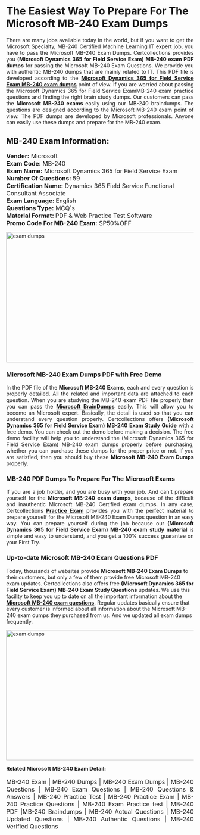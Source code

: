 <h1>The Easiest Way To Prepare For The Microsoft MB-240 Exam Dumps</h1> <p style="text-align:justify">There are many jobs available today in the world, but if you want to get the Microsoft Specialty, MB-240 Certified Machine Learning IT expert job, you have to pass the Microsoft MB-240 Exam Dumps. Certcollections provides you <strong>(Microsoft Dynamics 365 for Field Service Exam) MB-240 exam PDF dumps</strong> for passing the Microsoft MB-240 Exam Questions. We provide you with authentic MB-240 dumps that are mainly related to IT. This PDF file is developed according to the <a href="https://www.certsofficial.com/microsoft/mb-240-questions"><strong>Microsoft Dynamics 365 for Field Service Exam MB-240 exam dumps</strong></a> point of view. If you are worried about passing the Microsoft Dynamics 365 for Field Service ExamMB-240 exam practice questions and finding the right brain study dumps. Our customers can pass the <strong>Microsoft MB-240 exams </strong>easily using our MB-240 braindumps. The questions are designed according to the Microsoft MB-240 exam point of view. The PDF dumps are developed by Microsoft professionals. Anyone can easily use these dumps and prepare for the MB-240 exam.</p> <h2><strong>MB-240 Exam Information:</strong></h2> <p><span style="font-size:16px"><strong>Vender:</strong> Microsoft<br /> <strong>Exam Code:</strong> MB-240<br /> <strong>Exam Name:</strong> Microsoft Dynamics 365 for Field Service Exam<br /> <strong>Number Of Questions:</strong> 59<br /> <strong>Certification Name:</strong> Dynamics 365 Field Service Functional Consultant Associate<br /> <strong>Exam Language: </strong>English<br /> <strong>Questions Type:</strong> MCQ`s<br /> <strong>Material Format: </strong>PDF & Web Practice Test Software<br /> <strong>Promo Code For MB-240 Exam:</strong> SP50%OFF</span></p> <p><a href="https://www.certsofficial.com/microsoft/mb-240-questions" rel="no-follow"><img alt="exam dumps" src="https://www.certcollections.com/uploads/content/certsofficial.jpg" style="height:350px; width:750px" /></a></p> <h3><strong>Microsoft MB-240 Exam Dumps PDF with Free Demo</strong></h3> <p style="text-align:justify">In the PDF file of the <strong>Microsoft MB-240 Exams</strong>, each and every question is properly detailed. All the related and important data are attached to each question. When you are studying the MB-240 exam PDF file properly then you can pass the <a href="https://www.certsofficial.com/microsoft-dumps"><strong>Microsoft BrainDumps</strong></a> easily. This will allow you to become an Microsoft expert. Basically, the detail is used so that you can understand every question properly. Certcollections offers <strong>(Microsoft Dynamics 365 for Field Service Exam) MB-240 Exam Study Guide</strong> with a free demo. You can check out the demo before making a decision. The free demo facility will help you to understand the (Microsoft Dynamics 365 for Field Service Exam) MB-240 exam dumps properly before purchasing, whether you can purchase these dumps for the proper price or not. If you are satisfied, then you should buy these <strong>Microsoft MB-240 Exam Dumps</strong> properly.</p> <h3><strong>MB-240 PDF Dumps To Prepare For The Microsoft Exams</strong></h3> <p style="text-align:justify">If you are a job holder, and you are busy with your job. And can't prepare yourself for the <strong>Microsoft MB-240 exam dumps</strong>, because of the difficult and inauthentic Microsoft MB-240 Certified exam dumps. In any case, Certcollections <strong><a href="https://www.certsofficial.com/">Practice Exam</a></strong> provides you with the perfect material to prepare yourself for the Microsoft MB-240 Exam Dumps question in an easy way. You can prepare yourself during the job because our <strong>(Microsoft Dynamics 365 for Field Service Exam) MB-240 exam study material</strong> is simple and easy to understand, and you get a 100% success guarantee on your First Try.</p> <h3><strong>Up-to-date Microsoft MB-240 Exam Questions PDF</strong></h3> <p>Today, thousands of websites provide <strong>Microsoft MB-240 Exam Dumps</strong> to their customers, but only a few of them provide free Microsoft MB-240 exam updates. Certcollections also offers free <strong>(Microsoft Dynamics 365 for Field Service Exam) MB-240 Exam Study Questions</strong> updates. We use this facility to keep you up to date on all the important information about the <a href="https://www.certsofficial.com/microsoft/mb-240-questions"><strong>Microsoft MB-240 exam questions</strong></a>. Regular updates basically ensure that every customer is informed about all information about the Microsoft MB-240 exam dumps they purchased from us. And we updated all exam dumps frequently.</p> <p><a href="https://www.certsofficial.com/microsoft/mb-240-questions"><img alt="exam dumps " src="https://www.certcollections.com/uploads/content/certsofficial2.jpg" style="height:350px; width:750px" /></a></p> <p style="text-align:justify"><span style="font-size:14px"><strong>Related Microsoft MB-240 Exam Detail:</strong></span><br /> <br /> <span style="font-size:16px">MB-240 Exam | MB-240 Dumps | MB-240 Exam Dumps | MB-240 Questions | MB-240 Exam Questions | MB-240 Questions & Answers | MB-240 Practice Test | MB-240 Practice Exam | MB-240 Practice Questions | MB-240 Exam Practice test | MB-240 PDF |MB-240 Braindumps | MB-240 Actual Questions | MB-240 Updated Questions | MB-240 Authentic Questions | MB-240 Verified Questions</span></p>
